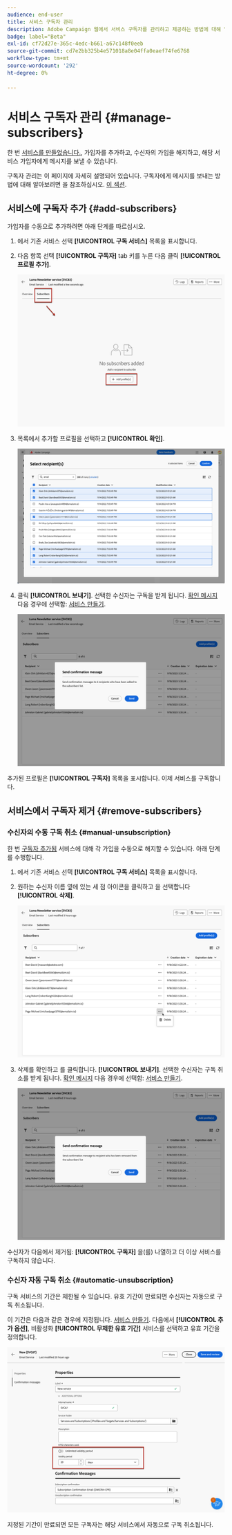 ```yaml
---
audience: end-user
title: 서비스 구독자 관리
description: Adobe Campaign 웹에서 서비스 구독자를 관리하고 제공하는 방법에 대해 알아봅니다
badge: label="Beta"
exl-id: cf72d27e-365c-4edc-b661-a67c148f0eeb
source-git-commit: cd7e2bb325b4e571018a8e04ffa0eaef74fe6768
workflow-type: tm+mt
source-wordcount: '292'
ht-degree: 0%

---
```


# 서비스 구독자 관리 {#manage-subscribers}

한 번 [서비스를 만들었습니다.](manage-services.md#create-service), 가입자를 추가하고, 수신자의 가입을 해지하고, 해당 서비스 가입자에게 메시지를 보낼 수 있습니다.

구독자 관리는 이 페이지에 자세히 설명되어 있습니다. 구독자에게 메시지를 보내는 방법에 대해 알아보려면 을 참조하십시오. [이 섹션](../msg/send-to-subscribers.md).

## 서비스에 구독자 추가 {#add-subscribers}

가입자를 수동으로 추가하려면 아래 단계를 따르십시오.

1. 에서 기존 서비스 선택 **[!UICONTROL 구독 서비스]** 목록을 표시합니다.

1. 다음 항목 선택 **[!UICONTROL 구독자]** tab 키를 누른 다음 클릭 **[!UICONTROL 프로필 추가]**.

   ![](assets/service-subscribers-tab.png)

1. 목록에서 추가할 프로필을 선택하고 **[!UICONTROL 확인]**.

   ![](assets/service-subscribers-select-profiles.png)

1. 클릭 **[!UICONTROL 보내기]**.<!--if you click cancel, does it mean that no message is sent but recipients are still subscribed, or they are not subscribed? it's 2 different actions in the console)--> 선택한 수신자는 구독을 받게 됩니다. [확인 메시지](manage-services.md#create-confirmation-message) 다음 경우에 선택함: [서비스 만들기](manage-services.md#create-service).

   ![](assets/service-subscribers-confirmation-msg.png)

추가된 프로필은 **[!UICONTROL 구독자]** 목록을 표시합니다. 이제 서비스를 구독합니다.

## 서비스에서 구독자 제거 {#remove-subscribers}

### 수신자의 수동 구독 취소 {#manual-unsubscription}

한 번 [구독자 추가됨](#add-subscribers) 서비스에 대해 각 가입을 수동으로 해지할 수 있습니다. 아래 단계를 수행합니다.

1. 에서 기존 서비스 선택 **[!UICONTROL 구독 서비스]** 목록을 표시합니다.

1. 원하는 수신자 이름 옆에 있는 세 점 아이콘을 클릭하고 을 선택합니다 **[!UICONTROL 삭제]**.

   ![](assets/service-subscribers-delete.png)

1. 삭제를 확인하고 를 클릭합니다. **[!UICONTROL 보내기]**. 선택한 수신자는 구독 취소를 받게 됩니다. [확인 메시지](manage-services.md#create-confirmation-message) 다음 경우에 선택함: [서비스 만들기](manage-services.md#create-service).

   ![](assets/service-subscribers-delete-confirmation.png)

수신자가 다음에서 제거됨: **[!UICONTROL 구독자]** 을(를) 나열하고 더 이상 서비스를 구독하지 않습니다.

### 수신자 자동 구독 취소 {#automatic-unsubscription}

구독 서비스의 기간은 제한될 수 있습니다. 유효 기간이 만료되면 수신자는 자동으로 구독 취소됩니다.

이 기간은 다음과 같은 경우에 지정됩니다. [서비스 만들기](manage-services.md#create-service). 다음에서 **[!UICONTROL 추가 옵션]**, 비활성화 **[!UICONTROL 무제한 유효 기간]** 서비스를 선택하고 유효 기간을 정의합니다.

![](assets/service-create-validity-period.png)

지정된 기간이 만료되면 모든 구독자는 해당 서비스에서 자동으로 구독 취소됩니다.

